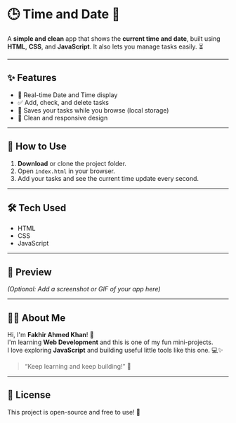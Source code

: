 # 🕒 Time and Date 📝

A **simple and clean** app that shows the **current time and date**, built using **HTML**, **CSS**, and **JavaScript**. It also lets you manage tasks easily. ⏳

---

## ✨ Features

- 📅 Real-time Date and Time display  
- ✅ Add, check, and delete tasks  
- 💾 Saves your tasks while you browse (local storage)  
- 🎨 Clean and responsive design  

---

## 🚀 How to Use

1. **Download** or clone the project folder.  
2. Open `index.html` in your browser.  
3. Add your tasks and see the current time update every second.  

---

## 🛠 Tech Used

- HTML  
- CSS  
- JavaScript  

---

## 📸 Preview

*(Optional: Add a screenshot or GIF of your app here)*

---

## 🙋‍♂️ About Me

Hi, I'm **Fakhir Ahmed Khan**! 👋  
I'm learning **Web Development** and this is one of my fun mini-projects.  
I love exploring **JavaScript** and building useful little tools like this one. 💻✨

> “Keep learning and keep building!” 🚀

---

## 📁 License

This project is open-source and free to use! 🎉
